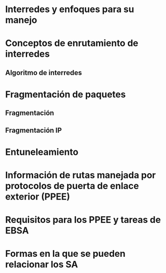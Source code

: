 # Interredes y enfoques para su manejo
# Conceptos de enrutamiento de interredes
## Algoritmo de interredes
# Fragmentación de paquetes
## Fragmentación

## Fragmentación IP
# Entuneleamiento
# Información de rutas manejada por protocolos de puerta de enlace exterior (PPEE)
# Requisitos para los PPEE y tareas de EBSA
# Formas en la que se pueden relacionar los SA